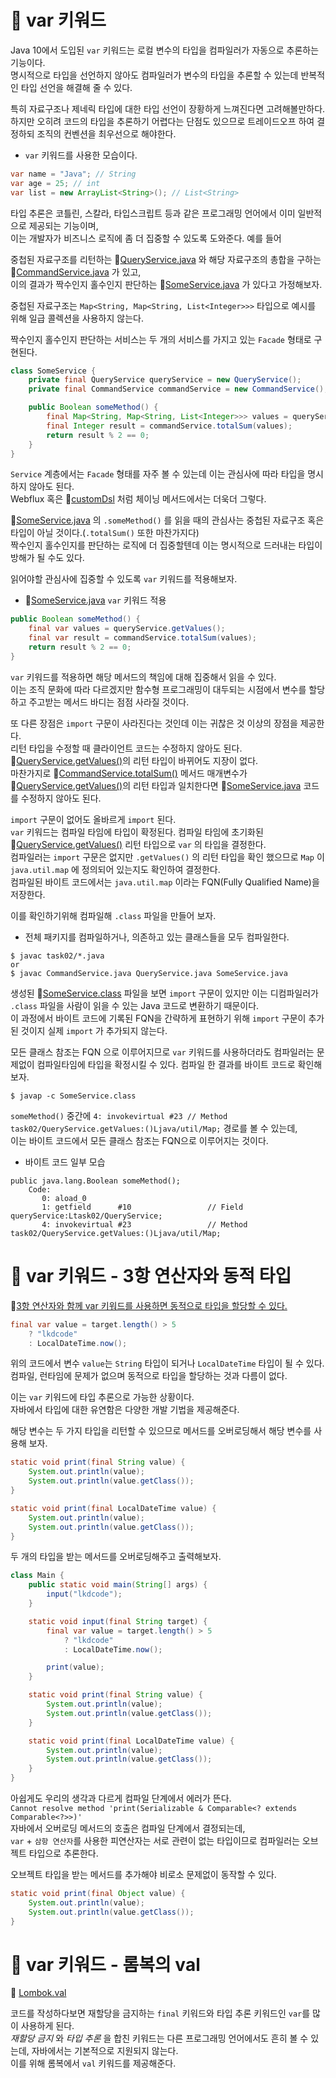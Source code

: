 # 🎯 var 키워드

Java 10에서 도입된 `var` 키워드는 로컬 변수의 타입을 컴파일러가 자동으로 추론하는 기능이다.  
명시적으로 타입을 선언하지 않아도 컴파일러가 변수의 타입을 추론할 수 있는데 반복적인 타입 선언을 해결해 줄 수 있다.  

특히 자료구조나 제네릭 타입에 대한 타입 선언이 장황하게 느껴진다면 고려해볼만하다.  
하지만 오히려 코드의 타입을 추론하기 어렵다는 단점도 있으므로 트레이드오프 하여 결정하되 조직의 컨벤션을 최우선으로 해야한다.  

- `var` 키워드를 사용한 모습이다.

```java
var name = "Java"; // String
var age = 25; // int
var list = new ArrayList<String>(); // List<String>
```

타입 추론은 코틀린, 스칼라, 타입스크립트 등과 같은 프로그래밍 언어에서 이미 일반적으로 제공되는 기능이며,  
이는 개발자가 비즈니스 로직에 좀 더 집중할 수 있도록 도와준다. 예를 들어  

중첩된 자료구조를 리턴하는 🔗[QueryService.java](./src/main/java/task01/QueryService.java) 와 해당 자료구조의 총합을 구하는 🔗[CommandService.java](./src/main/java/task01/CommandService.java) 가 있고,  
이의 결과가 짝수인지 홀수인지 판단하는 🔗[SomeService.java](./src/main/java/task01/SomeService.java) 가 있다고 가정해보자.  

중첩된 자료구조는 `Map<String, Map<String, List<Integer>>>` 타입으로 예시를 위해 일급 콜렉션을 사용하지 않는다.  

짝수인지 홀수인지 판단하는 서비스는 두 개의 서비스를 가지고 있는 `Facade` 형태로 구현된다.  

```java
class SomeService {
    private final QueryService queryService = new QueryService();
    private final CommandService commandService = new CommandService();

    public Boolean someMethod() {
        final Map<String, Map<String, List<Integer>>> values = queryService.getValues();
        final Integer result = commandService.totalSum(values);
        return result % 2 == 0;
    }
}
```

`Service` 계층에서는 `Facade` 형태를 자주 볼 수 있는데 이는 관심사에 따라 타입을 명시하지 않아도 된다.  
Webflux 혹은 🔗[customDsl](../custom-dsl/README.md) 처럼 체이닝 메서드에서는 더욱더 그렇다.  

🔗[SomeService.java](./src/main/java/task01/SomeService.java) 의 `.someMethod()` 를 읽을 때의 관심사는 중첩된 자료구조 혹은 타입이 아닐 것이다.(`.totalSum()` 또한 마찬가지다)  
짝수인지 홀수인지를 판단하는 로직에 더 집중할텐데 이는 명시적으로 드러내는 타입이 방해가 될 수도 있다.  

읽어야할 관심사에 집중할 수 있도록 `var` 키워드를 적용해보자.  

- 🔗[SomeService.java](./src/main/java/task02/SomeService.java) `var` 키워드 적용

```java
public Boolean someMethod() {
    final var values = queryService.getValues();
    final var result = commandService.totalSum(values);
    return result % 2 == 0;
}
```

`var` 키워드를 적용하면 해당 메서드의 책임에 대해 집중해서 읽을 수 있다.  
이는 조직 문화에 따라 다르겠지만 함수형 프로그래밍이 대두되는 시점에서 변수를 할당하고 주고받는 메서드 바디는 점점 사라질 것이다.  

또 다른 장점은 `import` 구문이 사라진다는 것인데 이는 귀찮은 것 이상의 장점을 제공한다.  
리턴 타입을 수정할 때 클라이언트 코드는 수정하지 않아도 된다.  
🔗[QueryService.getValues()](./src/main/java/task02/QueryService.java)의 리턴 타입이 바뀌어도 지장이 없다.  
마찬가지로 🔗[CommandService.totalSum()](./src/main/java/task02/CommandService.java) 메서드 매개변수가 🔗[QueryService.getValues()](./src/main/java/task02/QueryService.java)의 리턴 타입과 일치한다면 🔗[SomeService.java](./src/main/java/task02/SomeService.java) 코드를 수정하지 않아도 된다.  

`import` 구문이 없어도 올바르게 `import` 된다.  
`var` 키워드는 컴파일 타임에 타입이 확정된다. 컴파일 타임에 초기화된 🔗[QueryService.getValues()](./src/main/java/task02/QueryService.java) 리턴 타입으로 `var` 의 타입을 결정한다.  
컴파일러는 `import` 구문은 없지만 `.getValues()` 의 리턴 타입을 확인 했으므로 `Map` 이 `java.util.map` 에 정의되어 있는지도 확인하여 결정한다.  
컴파일된 바이트 코드에서는 `java.util.map` 이라는 FQN(Fully Qualified Name)을 저장한다.  

이를 확인하기위해 컴파일해 `.class` 파일을 만들어 보자.  

- 전체 패키지를 컴파일하거나, 의존하고 있는 클래스들을 모두 컴파일한다.  

```shell
$ javac task02/*.java
or
$ javac CommandService.java QueryService.java SomeService.java
```

생성된 🔗[SomeService.class](./src/main/java/task02/CommandService.class) 파일을 보면 `import` 구문이 있지만 이는 디컴파일러가 `.class` 파일을 사람이 읽을 수 있는 Java 코드로 변환하기 때문이다.  
이 과정에서 바이트 코드에 기록된 FQN을 간략하게 표현하기 위해 `import` 구문이 추가된 것이지 실제 `import` 가 추가되지 않는다.  

모든 클래스 참조는 FQN 으로 이루어지므로 `var` 키워드를 사용하더라도 컴파일러는 문제없이 컴파일타임에 타입을 확정시킬 수 있다.
컴파일 한 결과를 바이트 코드로 확인해보자.  

```shell
$ javap -c SomeService.class
```

`someMethod()` 중간에 `4: invokevirtual #23 // Method task02/QueryService.getValues:()Ljava/util/Map;` 경로를 볼 수 있는데,  
이는 바이트 코드에서 모든 클래스 참조는 FQN으로 이루어지는 것이다.  


- 바이트 코드 일부 모습 

```shell
public java.lang.Boolean someMethod();
    Code:
       0: aload_0
       1: getfield      #10                 // Field queryService:Ltask02/QueryService;
       4: invokevirtual #23                 // Method task02/QueryService.getValues:()Ljava/util/Map;
```

# 🎯 var 키워드 - 3항 연산자와 동적 타입

🔗[3항 연산자와 함께 var 키워드를 사용하면 동적으로 타입을 할당할 수 있다.](./src/main/java/task03/Main.java)  

```java
final var value = target.length() > 5
    ? "lkdcode"
    : LocalDateTime.now();
```

위의 코드에서 변수 `value`는 `String` 타입이 되거나 `LocalDateTime` 타입이 될 수 있다.  
컴파일, 런타임에 문제가 없으며 동적으로 타입을 할당하는 것과 다름이 없다.  

이는 `var` 키워드에 타입 추론으로 가능한 상황이다.  
자바에서 타입에 대한 유연함은 다양한 개발 기법을 제공해준다.  

해당 변수는 두 가지 타입을 리턴할 수 있으므로 메서드를 오버로딩해서 해당 변수를 사용해 보자.  

```java
static void print(final String value) {
    System.out.println(value);
    System.out.println(value.getClass());
}

static void print(final LocalDateTime value) {
    System.out.println(value);
    System.out.println(value.getClass());
}
```

두 개의 타입을 받는 메서드를 오버로딩해주고 출력해보자.

```java
class Main {
    public static void main(String[] args) {
        input("lkdcode");
    }

    static void input(final String target) {
        final var value = target.length() > 5
            ? "lkdcode"
            : LocalDateTime.now();

        print(value);
    }

    static void print(final String value) {
        System.out.println(value);
        System.out.println(value.getClass());
    }

    static void print(final LocalDateTime value) {
        System.out.println(value);
        System.out.println(value.getClass());
    }
}
```

아쉽게도 우리의 생각과 다르게 컴파일 단계에서 에러가 뜬다.  
`Cannot resolve method 'print(Serializable & Comparable<? extends Comparable<?>>)'`  
자바에서 오버로딩 메서드의 호출은 컴파일 단계에서 결정되는데,  
`var` + `삼항 연산자`를 사용한 피연산자는 서로 관련이 없는 타입이므로 컴파일러는 오브젝트 타입으로 추론한다.  

오브젝트 타입을 받는 메서드를 추가해야 비로소 문제없이 동작할 수 있다.  

```java
static void print(final Object value) {
    System.out.println(value);
    System.out.println(value.getClass());
}
```

# 🎯 var 키워드 - 롬복의 val

🔗 [Lombok.val](/src/main/java/task04/LombokVal.java)

코드를 작성하다보면 재할당을 금지하는 `final` 키워드와 타입 추론 키워드인 `var`를 많이 사용하게 된다.  
_재할당 금지_ 와 _타입 추론_ 을 합친 키워드는 다른 프로그래밍 언어에서도 흔히 볼 수 있는데, 자바에서는 기본적으로 지원되지 않는다.  
이를 위해 롬복에서 `val` 키워드를 제공해준다.  
